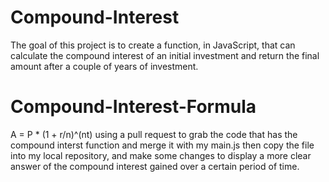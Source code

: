 
# Compound-Interest
The goal of this project is to create a function, in JavaScript, that can calculate the compound interest of an initial investment
and return the final amount after a couple of years of investment.

# Compound-Interest-Formula
A = P * (1 + r/n)^(nt)
using a pull request to grab the code that has the compound interst function and merge it with my main.js
then copy the file into my local repository, and make some changes to display a more clear answer of the compound
interest gained over a certain period of time. 


